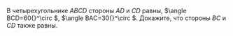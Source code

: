 В четырехугольнике  $ABCD$ стороны  $AD$ и $CD$ равны,  $\angle BCD=60{}^\circ $,  $\angle BAC=30{}^\circ $.  Докажите,  что  стороны  $BC$   и  $CD$ также равны.
